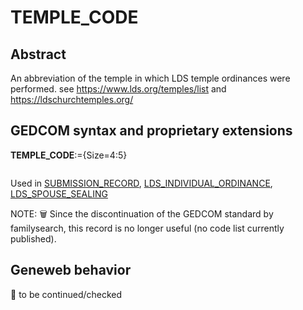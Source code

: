 ﻿# TEMPLE_CODE
## Abstract
An abbreviation of the temple in which LDS temple ordinances were performed. see
https://www.lds.org/temples/list and https://ldschurchtemples.org/


## GEDCOM syntax and proprietary extensions

**TEMPLE_CODE**:={Size=4:5}
<pre>
</pre>
Used in <a href=Ged.SUBMISSION_RECORD.md>SUBMISSION_RECORD</a>, <a href=Ged.LDS_INDIVIDUAL_ORDINANCE.md>LDS_INDIVIDUAL_ORDINANCE</a>, <a href=Ged.LDS_SPOUSE_SEALING.md>LDS_SPOUSE_SEALING</a><br />


NOTE: &#x1F5D1; Since the discontinuation of the GEDCOM standard by familysearch, this record is no longer useful (no code list currently published).

## Geneweb behavior



🚧 to be continued/checked


